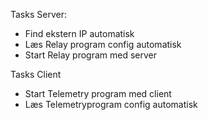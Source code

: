 

Tasks Server:
- Find ekstern IP automatisk
- Læs Relay program config automatisk
- Start Relay program med server

Tasks Client
- Start Telemetry program med client
- Læs Telemetryprogram config automatisk